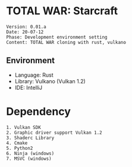 # TOTAL WAR: Starcraft
    Version: 0.01.a
    Date: 20-07-12
    Phase: Development environment setting
    Content: TOTAL WAR cloning with rust, vulkano

Environment
---
- Language: Rust
- Library: Vulkano (Vulkan 1.2)
- IDE: IntelliJ


# Dependency
    1. Vulkan SDK
    2. Graphic driver support Vulkan 1.2
    3. Shaderc Library
    4. Cmake
    5. Python2
    6. Ninja (windows)
    7. MSVC (windows)
     

